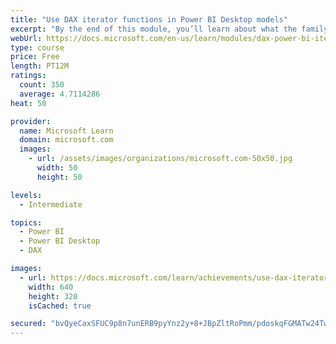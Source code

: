```yaml
---
title: "Use DAX iterator functions in Power BI Desktop models"
excerpt: "By the end of this module, you’ll learn about what the family of iterator functions can do and how to use them in your DAX calculations. Calculations will include custom summarizations, ranking, and concatenation."
webUrl: https://docs.microsoft.com/en-us/learn/modules/dax-power-bi-iterator-functions/
type: course
price: Free
length: PT12M
ratings:
  count: 350
  average: 4.7114286
heat: 50

provider:
  name: Microsoft Learn
  domain: microsoft.com
  images:
    - url: /assets/images/organizations/microsoft.com-50x50.jpg
      width: 50
      height: 50

levels:
  - Intermediate

topics:
  - Power BI
  - Power BI Desktop
  - DAX

images:
  - url: https://docs.microsoft.com/learn/achievements/use-dax-iterator-functions-power-bi-desktop-social.png
    width: 640
    height: 320
    isCached: true

secured: "bvQyeCaxSFUC9p8n7unERB9pyYnz2y+8+JBpZltRoPmm/pdoskqFGMATw24Twlgh+ROyBMvW9eFzMH1/t/qFgbFTV7o4EEo7X019yJrAMEWEaeUFhvjc6dmVhiqqg+BV1CSPxIGfg6llwsPi8YzLZ+jwgtU4lTIgfEiLXsC7XhlOFx5lKiTU/w6Z/oexoOEcljgcyk2rhKD0K9boOz0jEjotjFctnGdOkBIoigP9XwVdzerPZueMf61IRIpeCM5S656QV9EUfAN5TMMBHGCCQ50AJGtYu1/NN7ee1RLXJ5jFruVfbBsl3PePtv75nm381uosbPN/lsNZqIPNmgDyUVSxg28zxKatPuX3mmSXGusPzUP38xkYo8znGKjotwxzfa8IM9GmKwqENgoVtn0sCw6++kRcE+/8GUmQwxQfBoo=;GHfqAQtYaurUTYjkf+pxgQ=="
---
```


